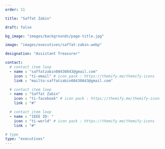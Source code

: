 ```yaml
---
order: 11

title: "Saffat Zabin"

draft: false

bg_image: "images/backgrounds/page-title.jpg"

image: "images/executives/saffat-zabin.webp"

designation: "Assistant Treasurer"

contact:
  # contact item loop
  - name : "saffatzabin08430843@gmail.com"
    icon : "ti-email" # icon pack : https://themify.me/themify-icons
    link : "mailto:saffatzabin08430843@gmail.com"

  # contact item loop
  - name : "Saffat Zabin"
    icon : "ti-facebook" # icon pack : https://themify.me/themify-icons
    link : "#"

  # contact item loop
  - name : "IEEE ID: "
    icon : "ti-world" # icon pack : https://themify.me/themify-icons
    link : "#"

# type
type: "executives"
---
```

